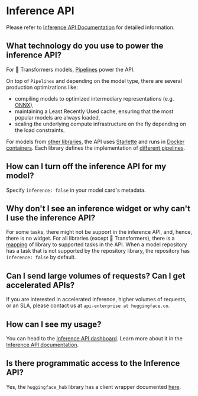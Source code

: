 # Inference API

Please refer to [Inference API Documentation](https://huggingface.co/docs/api-inference) for detailed information.


## What technology do you use to power the inference API?

For 🤗 Transformers models, [Pipelines](https://huggingface.co/transformers/main_classes/pipelines.html) power the API.

On top of `Pipelines` and depending on the model type, there are several production optimizations like:
- compiling models to optimized intermediary representations (e.g. [ONNX](https://medium.com/microsoftazure/accelerate-your-nlp-pipelines-using-hugging-face-transformers-and-onnx-runtime-2443578f4333)),
- maintaining a Least Recently Used cache, ensuring that the most popular models are always loaded,
- scaling the underlying compute infrastructure on the fly depending on the load constraints.

For models from [other libraries](./models-libraries), the API uses [Starlette](https://www.starlette.io) and runs in [Docker containers](https://github.com/huggingface/api-inference-community/tree/main/docker_images). Each library defines the implementation of [different pipelines](https://github.com/huggingface/api-inference-community/tree/main/docker_images/sentence_transformers/app/pipelines).

## How can I turn off the inference API for my model?

Specify `inference: false` in your model card's metadata.

## Why don't I see an inference widget or why can't I use the inference API?

For some tasks, there might not be support in the inference API, and, hence, there is no widget.
For all libraries (except 🤗 Transformers), there is a [mapping](https://github.com/huggingface/hub-docs/blob/main/js/src/lib/interfaces/LibrariesToTasks.ts) of library to supported tasks in the API. When a model repository has a task that is not supported by the repository library, the repository has `inference: false` by default.


## Can I send large volumes of requests? Can I get accelerated APIs?

If you are interested in accelerated inference, higher volumes of requests, or an SLA, please contact us at `api-enterprise at huggingface.co`.

## How can I see my usage?

You can head to the [Inference API dashboard](https://api-inference.huggingface.co/dashboard/). Learn more about it in the [Inference API documentation](https://huggingface.co/docs/api-inference/usage).

## Is there programmatic access to the Inference API?

Yes, the `huggingface_hub` library has a client wrapper documented [here](https://huggingface.co/docs/huggingface_hub/how-to-inference).
